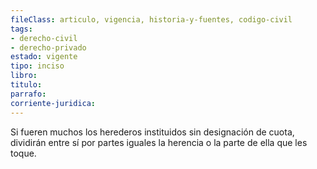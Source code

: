 ```yaml
---
fileClass: articulo, vigencia, historia-y-fuentes, codigo-civil
tags:
- derecho-civil
- derecho-privado
estado: vigente
tipo: inciso
libro:
titulo:
parrafo:
corriente-juridica:
---
```

Si fueren muchos los herederos instituidos sin designación de cuota, dividirán entre sí por partes iguales la herencia o la parte de ella que les toque.